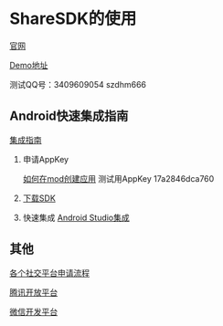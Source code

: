 # ShareSDK的使用 #
[官网](http://www.mob.com)

[Demo地址](https://github.com/uncleleonfan/ShareSDKDemo)

测试QQ号：3409609054 szdhm666 

## Android快速集成指南 ##
[集成指南](http://wiki.mob.com/Android_%E5%BF%AB%E9%80%9F%E9%9B%86%E6%88%90%E6%8C%87%E5%8D%97/)

1. 申请AppKey

	[如何在mod创建应用](http://bbs.mob.com/forum.php?mod=viewthread&tid=8212)
	测试用AppKey 17a2846dca760

2. [下载SDK](http://www.mob.com/#/downloadDetail/ShareSDK/android)
3. 快速集成
	[Android Studio集成](http://bbs.mob.com/forum.php?mod=viewthread&tid=22130)

## 其他 ##
[各个社交平台申请流程](http://bbs.mob.com/forum.php?mod=viewthread&tid=30&extra=page%3D1)

[腾讯开放平台](http://open.qq.com/)

[微信开发平台](https://open.weixin.qq.com/)